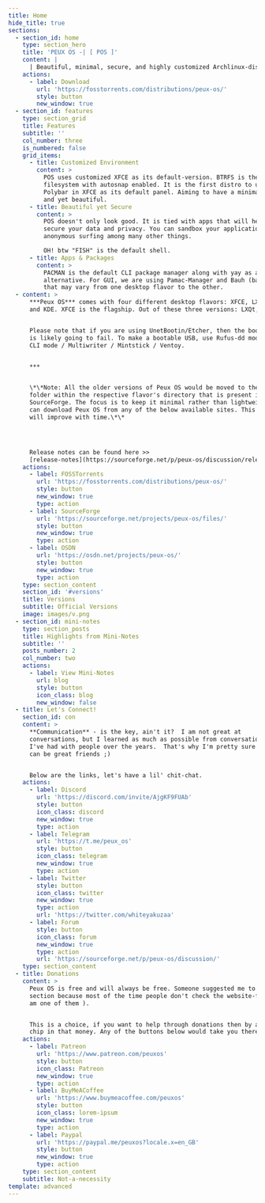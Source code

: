 ```yaml
---
title: Home
hide_title: true
sections:
  - section_id: home
    type: section_hero
    title: 'PEUX OS -| [ POS ]'
    content: |
      | Beautiful, minimal, secure, and highly customized Archlinux-distro
    actions:
      - label: Download
        url: 'https://fosstorrents.com/distributions/peux-os/'
        style: button
        new_window: true
  - section_id: features
    type: section_grid
    title: Features
    subtitle: ''
    col_number: three
    is_numbered: false
    grid_items:
      - title: Customized Environment
        content: >
          POS uses customized XFCE as its default-version. BTRFS is the default
          filesystem with autosnap enabled. It is the first distro to use
          Polybar in XFCE as its default panel. Aiming to have a minimal desktop
          and yet beautiful.
      - title: Beautiful yet Secure
        content: >
          POS doesn't only look good. It is tied with apps that will help you
          secure your data and privacy. You can sandbox your applications, do
          anonymous surfing among many other things.

          OH! btw "FISH" is the default shell.
      - title: Apps & Packages
        content: >
          PACMAN is the default CLI package manager along with yay as an
          alternative. For GUI, we are using Pamac-Manager and Bauh (ba-oo), but
          that may vary from one desktop flavor to the other.
  - content: >
      ***Peux OS*** comes with four different desktop flavors: XFCE, LXQt,
      and KDE. XFCE is the flagship. Out of these three versions: LXQt, and XFCE are the highly configured ones.


      Please note that if you are using UnetBootin/Etcher, then the boot process
      is likely going to fail. To make a bootable USB, use Rufus-dd mode / dd -
      CLI mode / Multiwriter / Mintstick / Ventoy.


      ***


      \*\*Note: All the older versions of Peux OS would be moved to the archive
      folder within the respective flavor's directory that is present in
      SourceForge. The focus is to keep it minimal rather than lightweight. You
      can download Peux OS from any of the below available sites. This project
      will improve with time.\*\*




      Release notes can be found here >>
      [release-notes](https://sourceforge.net/p/peux-os/discussion/release_notes/)
    actions:
      - label: FOSSTorrents
        url: 'https://fosstorrents.com/distributions/peux-os/'
        style: button
        new_window: true
        type: action
      - label: SourceForge
        url: 'https://sourceforge.net/projects/peux-os/files/'
        style: button
        new_window: true
        type: action
      - label: OSDN
        url: 'https://osdn.net/projects/peux-os/'
        style: button
        new_window: true
        type: action
    type: section_content
    section_id: '#versions'
    title: Versions
    subtitle: Official Versions
    image: images/v.png
  - section_id: mini-notes
    type: section_posts
    title: Highlights from Mini-Notes
    subtitle: ''
    posts_number: 2
    col_number: two
    actions:
      - label: View Mini-Notes
        url: blog
        style: button
        icon_class: blog
        new_window: false
  - title: Let's Connect!
    section_id: con
    content: >
      **Communication** - is the key, ain't it?  I am not great at
      conversations, but I learned as much as possible from conversations that
      I've had with people over the years.  That's why I'm pretty sure that we
      can be great friends ;)


      Below are the links, let's have a lil' chit-chat.
    actions:
      - label: Discord
        url: 'https://discord.com/invite/AjgKF9FUAb'
        style: button
        icon_class: discord
        new_window: true
        type: action
      - label: Telegram
        url: 'https://t.me/peux_os'
        style: button
        icon_class: telegram
        new_window: true
        type: action
      - label: Twitter
        style: button
        icon_class: twitter
        new_window: true
        type: action
        url: 'https://twitter.com/whiteyakuzaa'
      - label: Forum
        style: button
        icon_class: forum
        new_window: true
        type: action
        url: 'https://sourceforge.net/p/peux-os/discussion/'
    type: section_content
  - title: Donations
    content: >
      Peux OS is free and will always be free. Someone suggested me to keep this
      section because most of the time people don't check the website-footer ( I
      am one of them ).


      This is a choice, if you want to help through donations then by all means
      chip in that money. Any of the buttons below would take you there:
    actions:
      - label: Patreon
        url: 'https://www.patreon.com/peuxos'
        style: button
        icon_class: Patreon
        new_window: true
        type: action
      - label: BuyMeACoffee
        url: 'https://www.buymeacoffee.com/peuxos'
        style: button
        icon_class: lorem-ipsum
        new_window: true
        type: action
      - label: Paypal
        url: 'https://paypal.me/peuxos?locale.x=en_GB'
        style: button
        new_window: true
        type: action
    type: section_content
    subtitle: Not-a-necessity
template: advanced
---
```


